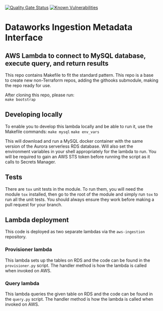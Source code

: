 [![Quality Gate Status](https://sonarcloud.io/api/project_badges/measure?project=dwp_dataworks-ingestion-metadata-interface&metric=alert_status)](https://sonarcloud.io/dashboard?id=dwp_dataworks-ingestion-metadata-interface)
[![Known Vulnerabilities](https://snyk.io/test/github/dwp/dataworks-ingestion-metadata-interface/badge.svg?targetFile=requirements.txt)](https://snyk.io/test/github/dwp/dataworks-ingestion-metadata-interface?targetFile=requirements.txt)
# Dataworks Ingestion Metadata Interface

## AWS Lambda to connect to MySQL database, execute query, and return results

This repo contains Makefile to fit the standard pattern.
This repo is a base to create new non-Terraform repos, adding the githooks submodule, making the repo ready for use.

After cloning this repo, please run:  
`make bootstrap`

## Developing locally
To enable you to develop this lambda locally and be able to run it, use the Makefile commands:
`make mysql`
`make env_vars`

This will download and run a MySQL docker container with the same version of the Aurora serverless RDS database.
Will also set the environment variables in your shell appropriately for the lambda to run.
You will be required to gain an AWS STS token before running the script as it calls to Secrets Manager.

## Tests

There are `tox` unit tests in the module. To run them, you will need the module `tox` installed, then go to the root of the module and simply run `tox` to run all the unit tests. You should always ensure they work before making a pull request for your branch.

## Lambda deployment

This code is deployed as two separate lambdas via the `aws-ingestion` repository.

### Provisioner lambda

This lambda sets up the tables on RDS and the code can be found in the `provisioner.py` script. The handler method is how the lambda is called when invoked on AWS.

### Query lambda

This lambda queries the given table on RDS and the code can be found in the `query.py` script. The handler method is how the lambda is called when invoked on AWS.
